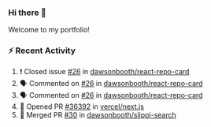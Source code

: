 ### Hi there 👋
Welcome to my portfolio!

### ⚡ Recent Activity
<!--START_SECTION:activity-->
1. ❗️ Closed issue [#26](https://github.com/dawsonbooth/react-repo-card/issues/26) in [dawsonbooth/react-repo-card](https://github.com/dawsonbooth/react-repo-card)
2. 🗣 Commented on [#26](https://github.com/dawsonbooth/react-repo-card/issues/26) in [dawsonbooth/react-repo-card](https://github.com/dawsonbooth/react-repo-card)
3. 🗣 Commented on [#26](https://github.com/dawsonbooth/react-repo-card/issues/26) in [dawsonbooth/react-repo-card](https://github.com/dawsonbooth/react-repo-card)
4. 💪 Opened PR [#36392](https://github.com/vercel/next.js/pull/36392) in [vercel/next.js](https://github.com/vercel/next.js)
5. 🎉 Merged PR [#30](https://github.com/dawsonbooth/slippi-search/pull/30) in [dawsonbooth/slippi-search](https://github.com/dawsonbooth/slippi-search)
<!--END_SECTION:activity-->
